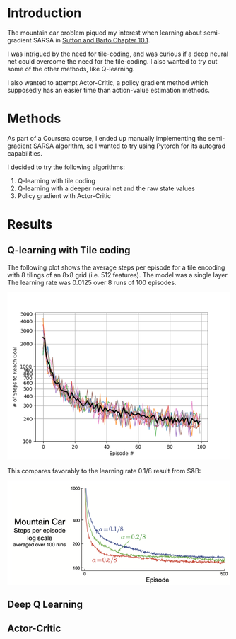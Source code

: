 # Introduction

The mountain car problem piqued my interest when learning about semi-gradient SARSA in [Sutton and Barto Chapter 10.1](http://incompleteideas.net/book/the-book-2nd.html).

I was intrigued by the need for tile-coding, and was curious if a deep neural net could overcome the need for the tile-coding. I also wanted to try out some of the other methods, like Q-learning.

I also wanted to attempt Actor-Critic, a policy gradient method which supposedly has an easier time than action-value estimation methods.


# Methods

As part of a Coursera course, I ended up manually implementing the semi-gradient SARSA algorithm, so I wanted to try using Pytorch for its autograd capabilities.

I decided to try the following algorithms:

1. Q-learning with tile coding
2. Q-learning with a deeper neural net and the raw state values
3. Policy gradient with Actor-Critic

# Results

## Q-learning with Tile coding

The following plot shows the average steps per episode for a tile encoding with 8 tilings of an 8x8 grid (i.e. 512 features). The model was a single layer. The learning rate was 0.0125 over 8 runs of 100 episodes.

![Qlearn_result](./assets/mc_q_tiled_dec01_2023_Dec_05_12_10.png)

This compares favorably to the learning rate 0.1/8 result from S&B:

![SB_compare](./assets/SB_MC_steps.png)

## Deep Q Learning


## Actor-Critic